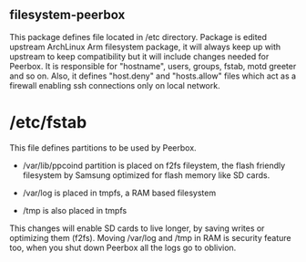## filesystem-peerbox


This package defines file located in /etc directory. 
Package is edited upstream ArchLinux Arm filesystem package, it will always keep up with upstream to keep compatibility 
but it will include changes needed for Peerbox.
It is responsible for "hostname", users, groups, fstab, motd greeter and so on.
Also, it defines "host.deny" and "hosts.allow" files which act as a firewall enabling ssh connections only on local network.

# /etc/fstab

This file defines partitions to be used by Peerbox.

* /var/lib/ppcoind partition is placed on f2fs fileystem, the flash friendly filesystem by Samsung optimized for flash memory like SD cards.

* /var/log is placed in tmpfs, a RAM based filesystem

* /tmp is also placed in tmpfs

This changes will enable SD cards to live longer, by saving writes or optimizing them (f2fs).
Moving /var/log and /tmp in RAM is security feature too, when you shut down Peerbox all the logs go to oblivion.
